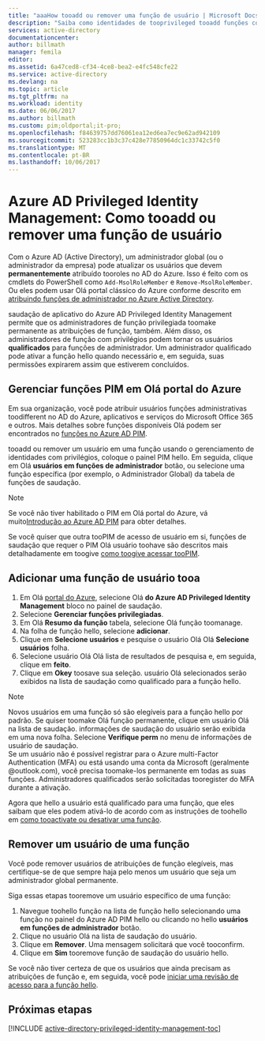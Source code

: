 ```yaml
---
title: "aaaHow tooadd ou remover uma função de usuário | Microsoft Docs"
description: "Saiba como identidades de tooprivileged tooadd funções com hello aplicativo do Azure Active Directory Privileged Identity Management."
services: active-directory
documentationcenter: 
author: billmath
manager: femila
editor: 
ms.assetid: 6a47ced8-cf34-4ce8-bea2-e4fc548cfe22
ms.service: active-directory
ms.devlang: na
ms.topic: article
ms.tgt_pltfrm: na
ms.workload: identity
ms.date: 06/06/2017
ms.author: billmath
ms.custom: pim;oldportal;it-pro;
ms.openlocfilehash: f84639757dd76061ea12ed6ea7ec9e62ad942109
ms.sourcegitcommit: 523283cc1b3c37c428e77850964dc1c33742c5f0
ms.translationtype: MT
ms.contentlocale: pt-BR
ms.lasthandoff: 10/06/2017
---
```

# <a name="azure-ad-privileged-identity-management-how-tooadd-or-remove-a-user-role"></a>Azure AD Privileged Identity Management: Como tooadd ou remover uma função de usuário
Com o Azure AD (Active Directory), um administrador global (ou o administrador da empresa) pode atualizar os usuários que devem **permanentemente** atribuído tooroles no AD do Azure. Isso é feito com os cmdlets do PowerShell como `Add-MsolRoleMember` e `Remove-MsolRoleMember`. Ou eles podem usar Olá portal clássico do Azure conforme descrito em [atribuindo funções de administrador no Azure Active Directory](active-directory-assign-admin-roles.md).

saudação de aplicativo do Azure AD Privileged Identity Management permite que os administradores de função privilegiada toomake permanente as atribuições de função, também. Além disso, os administradores de função com privilégios podem tornar os usuários **qualificados** para funções de administrador. Um administrador qualificado pode ativar a função hello quando necessário e, em seguida, suas permissões expirarem assim que estiverem concluídos.

## <a name="manage-roles-with-pim-in-hello-azure-portal"></a>Gerenciar funções PIM em Olá portal do Azure
Em sua organização, você pode atribuir usuários funções administrativas toodifferent no AD do Azure, aplicativos e serviços do Microsoft Office 365 e outros.  Mais detalhes sobre funções disponíveis Olá podem ser encontrados no [funções no Azure AD PIM](active-directory-privileged-identity-management-roles.md).

tooadd ou remover um usuário em uma função usando o gerenciamento de identidades com privilégios, coloque o painel PIM hello. Em seguida, clique em Olá **usuários em funções de administrador** botão, ou selecione uma função específica (por exemplo, o Administrador Global) da tabela de funções de saudação.

> [!NOTE]
> Se você não tiver habilitado o PIM em Olá portal do Azure, vá muito[Introdução ao Azure AD PIM](active-directory-privileged-identity-management-getting-started.md) para obter detalhes.

Se você quiser que outra tooPIM de acesso de usuário em si, funções de saudação que requer o PIM Olá usuário toohave são descritos mais detalhadamente em toogive [como toogive acessar tooPIM](active-directory-privileged-identity-management-how-to-give-access-to-pim.md).

## <a name="add-a-user-tooa-role"></a>Adicionar uma função de usuário tooa
1. Em Olá [portal do Azure](https://portal.azure.com/), selecione Olá **do Azure AD Privileged Identity Management** bloco no painel de saudação.
2. Selecione **Gerenciar funções privilegiadas**.
3. Em Olá **Resumo da função** tabela, selecione Olá função toomanage.
4. Na folha de função hello, selecione **adicionar**.
5. Clique em **Selecione usuários** e pesquise o usuário Olá Olá **Selecione usuários** folha.  
6. Selecione usuário Olá Olá lista de resultados de pesquisa e, em seguida, clique em **feito**.
7. Clique em **Okey** toosave sua seleção. usuário Olá selecionados serão exibidos na lista de saudação como qualificado para a função hello.

> [!NOTE]
> Novos usuários em uma função só são elegíveis para a função hello por padrão. Se quiser toomake Olá função permanente, clique em usuário Olá na lista de saudação. informações de saudação do usuário serão exibida em uma nova folha. Selecione **Verifique perm** no menu de informações de usuário de saudação.  
> Se um usuário não é possível registrar para o Azure multi-Factor Authentication (MFA) ou está usando uma conta da Microsoft (geralmente @outlook.com), você precisa toomake-los permanente em todas as suas funções. Administradores qualificados serão solicitadas tooregister do MFA durante a ativação.

Agora que hello a usuário está qualificado para uma função, que eles saibam que eles podem ativá-lo de acordo com as instruções de toohello em [como tooactivate ou desativar uma função](active-directory-privileged-identity-management-how-to-activate-role.md).

## <a name="remove-a-user-from-a-role"></a>Remover um usuário de uma função
Você pode remover usuários de atribuições de função elegíveis, mas certifique-se de que sempre haja pelo menos um usuário que seja um administrador global permanente.

Siga essas etapas tooremove um usuário específico de uma função:

1. Navegue toohello função na lista de função hello selecionando uma função no painel do Azure AD PIM hello ou clicando no hello **usuários em funções de administrador** botão.
2. Clique no usuário Olá na lista de saudação do usuário.
3. Clique em **Remover**. Uma mensagem solicitará que você tooconfirm.
4. Clique em **Sim** tooremove função de saudação do usuário hello.

Se você não tiver certeza de que os usuários que ainda precisam as atribuições de função e, em seguida, você pode [iniciar uma revisão de acesso para a função hello](active-directory-privileged-identity-management-how-to-start-security-review.md).

## <a name="next-steps"></a>Próximas etapas
[!INCLUDE [active-directory-privileged-identity-management-toc](../../includes/active-directory-privileged-identity-management-toc.md)]

